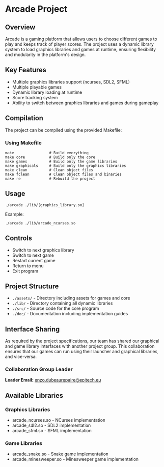 # Arcade Project

## Overview
Arcade is a gaming platform that allows users to choose different games to play and keeps track of player scores. The project uses a dynamic library system to load graphics libraries and games at runtime, ensuring flexibility and modularity in the platform's design.

## Key Features
- Multiple graphics libraries support (ncurses, SDL2, SFML)
- Multiple playable games
- Dynamic library loading at runtime
- Score tracking system
- Ability to switch between graphics libraries and games during gameplay

## Compilation
The project can be compiled using the provided Makefile:

### Using Makefile
```
make                # Build everything
make core           # Build only the core
make games          # Build only the game libraries
make graphicals     # Build only the graphics libraries
make clean          # Clean object files
make fclean         # Clean object files and binaries
make re             # Rebuild the project
```

## Usage
```
./arcade ./lib/[graphics_library.so]
```

Example:
```
./arcade ./lib/arcade_ncurses.so
```

## Controls
- Switch to next graphics library
- Switch to next game
- Restart current game
- Return to menu
- Exit program

## Project Structure
- `./assets/` - Directory including assets for games and core
- `./lib/`    - Directory containing all dynamic libraries
- `./src/`    - Source code for the core program
- `./doc/`    - Documentation including implementation guides

## Interface Sharing

As required by the project specifications, our team has shared our graphical and game library interfaces with another project group. This collaboration ensures that our games can run using their launcher and graphical libraries, and vice-versa.

### Collaboration Group Leader

**Leader Email:** enzo.dubeaurepaire@epitech.eu

## Available Libraries

### Graphics Libraries
- arcade_ncurses.so - NCurses implementation
- arcade_sdl2.so - SDL2 implementation
- arcade_sfml.so - SFML implementation

### Game Libraries
- arcade_snake.so - Snake game implementation
- arcade_minesweeper.so - Minesweeper game implementation
